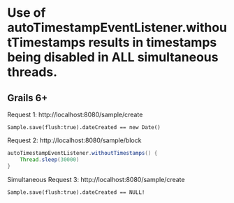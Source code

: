 # Use of autoTimestampEventListener.withoutTimestamps results in timestamps being disabled in ALL simultaneous threads.
## Grails 6+

Request 1: http://localhost:8080/sample/create
```
Sample.save(flush:true).dateCreated == new Date()
```

Request 2: http://localhost:8080/sample/block
```groovy
autoTimestampEventListener.withoutTimestamps() {
    Thread.sleep(30000)
}
```

Simultaneous Request 3: http://localhost:8080/sample/create
```
Sample.save(flush:true).dateCreated == NULL!
```
